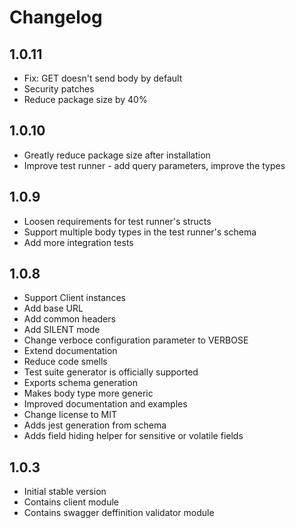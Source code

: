 # Changelog

## 1.0.11
- Fix: GET doesn't send body by default
- Security patches
- Reduce package size by 40%
## 1.0.10
- Greatly reduce package size after installation
- Improve test runner - add query parameters, improve the types
## 1.0.9
- Loosen requirements for test runner's structs
- Support multiple body types in the test runner's schema
- Add more integration tests
## 1.0.8
- Support Client instances
- Add base URL
- Add common headers
- Add SILENT mode
- Change verboce configuration parameter to VERBOSE
- Extend documentation
- Reduce code smells
- Test suite generator is officially supported
- Exports schema generation
- Makes body type more generic
- Improved documentation and examples
- Change license to MIT
- Adds jest generation from schema
- Adds field hiding helper for sensitive or volatile fields


## 1.0.3
- Initial stable version
- Contains client module
- Contains swagger deffinition validator module
